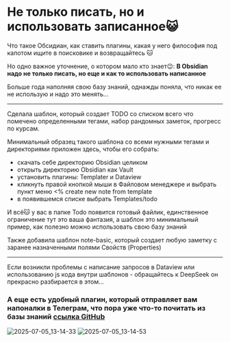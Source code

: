 # Не только писать, но и использовать записанное😺

Что такое Обсидиан, как ставить плагины, какая у него философия под капотом ищите в поисковике и возвращайтесь 🐱

Но одно важное уточнение, о котором мало кто знает😉:
**В Obsidian надо не только писать, но еще и как то использовать написанное**

Больше года наполняя свою базу знаний, однажды поняла, что никак ее не использую и надо это менять...

---
Сделала шаблон, который создает TODO со списком всего что помечено определенными тегами, набор рандомных заметок, прогресс по курсам.

Минимальный образец такого шаблона со всеми нужными тегами и директориями приложен здесь, чтобы его собрать:

- скачать себе директорию Obsidian целиком
- открыть директорию Obsidian как Vault
- установить плагины: Templater и Dataview
- кликнуть правой кнопкой мыши в Файловом менеджере и выбрать пункт меню <% create new note from template
- в появившемся списке выбрать Templates/todo

И всё🐱 у вас в папке Todo появится готовый файлик, единственное ограничение тут это ваша фантазия, а шаблон это минимальный пример, как полезно можно использовать свою базу знаний

Также добавила шаблон note-basic, который создает любую заметку с заранее назначенными полями Свойств (Properties)

---
Если возникли проблемы с написание запросов в Dataview или использованию js кода внутри шаблонов - обращайтесь к DeepSeek он прекрасно разбирается в этом...

### А еще есть удобный плагин, который отправляет вам напоналки в Телеграм, что пора уже что-то почитать из базы знаний [ссылка GitHub](https://github.com/milssky/TeleCaleSync)

![2025-07-05_13-14-33](https://github.com/user-attachments/assets/ccba37f0-1235-4836-a944-6abe24be273e)
![2025-07-05_13-14-53](https://github.com/user-attachments/assets/c06773c7-be81-4b10-9327-ef63ccffe2b0)
